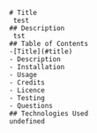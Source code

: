 
    # Title
     test
    ## Description 
     tst
    ## Table of Contents
    -[Title](#title)
    - Description
    - Installation
    - Usage
    - Credits
    - Licence
    - Testing
    - Questions
    ## Technologies Used
    undefined

